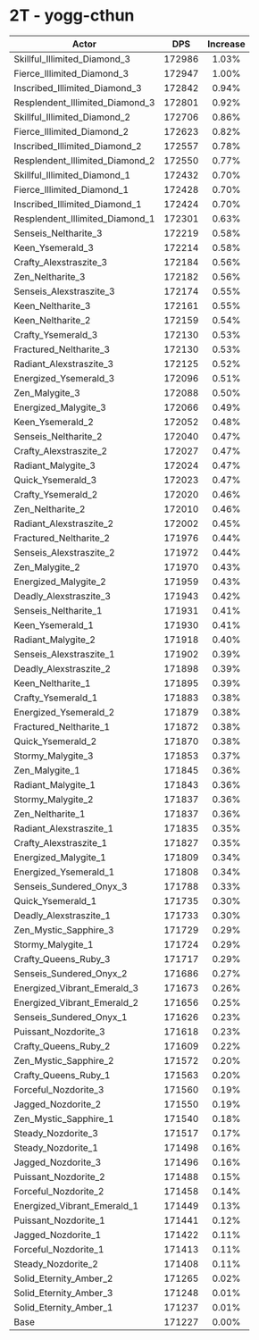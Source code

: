 # 2T - yogg-cthun
| Actor | DPS | Increase |
|---|:---:|:---:|
|Skillful_Illimited_Diamond_3|172986|1.03%|
|Fierce_Illimited_Diamond_3|172947|1.00%|
|Inscribed_Illimited_Diamond_3|172842|0.94%|
|Resplendent_Illimited_Diamond_3|172801|0.92%|
|Skillful_Illimited_Diamond_2|172706|0.86%|
|Fierce_Illimited_Diamond_2|172623|0.82%|
|Inscribed_Illimited_Diamond_2|172557|0.78%|
|Resplendent_Illimited_Diamond_2|172550|0.77%|
|Skillful_Illimited_Diamond_1|172432|0.70%|
|Fierce_Illimited_Diamond_1|172428|0.70%|
|Inscribed_Illimited_Diamond_1|172424|0.70%|
|Resplendent_Illimited_Diamond_1|172301|0.63%|
|Senseis_Neltharite_3|172219|0.58%|
|Keen_Ysemerald_3|172214|0.58%|
|Crafty_Alexstraszite_3|172184|0.56%|
|Zen_Neltharite_3|172182|0.56%|
|Senseis_Alexstraszite_3|172174|0.55%|
|Keen_Neltharite_3|172161|0.55%|
|Keen_Neltharite_2|172159|0.54%|
|Crafty_Ysemerald_3|172130|0.53%|
|Fractured_Neltharite_3|172130|0.53%|
|Radiant_Alexstraszite_3|172125|0.52%|
|Energized_Ysemerald_3|172096|0.51%|
|Zen_Malygite_3|172088|0.50%|
|Energized_Malygite_3|172066|0.49%|
|Keen_Ysemerald_2|172052|0.48%|
|Senseis_Neltharite_2|172040|0.47%|
|Crafty_Alexstraszite_2|172027|0.47%|
|Radiant_Malygite_3|172024|0.47%|
|Quick_Ysemerald_3|172023|0.47%|
|Crafty_Ysemerald_2|172020|0.46%|
|Zen_Neltharite_2|172010|0.46%|
|Radiant_Alexstraszite_2|172002|0.45%|
|Fractured_Neltharite_2|171976|0.44%|
|Senseis_Alexstraszite_2|171972|0.44%|
|Zen_Malygite_2|171970|0.43%|
|Energized_Malygite_2|171959|0.43%|
|Deadly_Alexstraszite_3|171943|0.42%|
|Senseis_Neltharite_1|171931|0.41%|
|Keen_Ysemerald_1|171930|0.41%|
|Radiant_Malygite_2|171918|0.40%|
|Senseis_Alexstraszite_1|171902|0.39%|
|Deadly_Alexstraszite_2|171898|0.39%|
|Keen_Neltharite_1|171895|0.39%|
|Crafty_Ysemerald_1|171883|0.38%|
|Energized_Ysemerald_2|171879|0.38%|
|Fractured_Neltharite_1|171872|0.38%|
|Quick_Ysemerald_2|171870|0.38%|
|Stormy_Malygite_3|171853|0.37%|
|Zen_Malygite_1|171845|0.36%|
|Radiant_Malygite_1|171843|0.36%|
|Stormy_Malygite_2|171837|0.36%|
|Zen_Neltharite_1|171837|0.36%|
|Radiant_Alexstraszite_1|171835|0.35%|
|Crafty_Alexstraszite_1|171827|0.35%|
|Energized_Malygite_1|171809|0.34%|
|Energized_Ysemerald_1|171808|0.34%|
|Senseis_Sundered_Onyx_3|171788|0.33%|
|Quick_Ysemerald_1|171735|0.30%|
|Deadly_Alexstraszite_1|171733|0.30%|
|Zen_Mystic_Sapphire_3|171729|0.29%|
|Stormy_Malygite_1|171724|0.29%|
|Crafty_Queens_Ruby_3|171717|0.29%|
|Senseis_Sundered_Onyx_2|171686|0.27%|
|Energized_Vibrant_Emerald_3|171673|0.26%|
|Energized_Vibrant_Emerald_2|171656|0.25%|
|Senseis_Sundered_Onyx_1|171626|0.23%|
|Puissant_Nozdorite_3|171618|0.23%|
|Crafty_Queens_Ruby_2|171609|0.22%|
|Zen_Mystic_Sapphire_2|171572|0.20%|
|Crafty_Queens_Ruby_1|171563|0.20%|
|Forceful_Nozdorite_3|171560|0.19%|
|Jagged_Nozdorite_2|171550|0.19%|
|Zen_Mystic_Sapphire_1|171540|0.18%|
|Steady_Nozdorite_3|171517|0.17%|
|Steady_Nozdorite_1|171498|0.16%|
|Jagged_Nozdorite_3|171496|0.16%|
|Puissant_Nozdorite_2|171488|0.15%|
|Forceful_Nozdorite_2|171458|0.14%|
|Energized_Vibrant_Emerald_1|171449|0.13%|
|Puissant_Nozdorite_1|171441|0.12%|
|Jagged_Nozdorite_1|171422|0.11%|
|Forceful_Nozdorite_1|171413|0.11%|
|Steady_Nozdorite_2|171408|0.11%|
|Solid_Eternity_Amber_2|171265|0.02%|
|Solid_Eternity_Amber_3|171248|0.01%|
|Solid_Eternity_Amber_1|171237|0.01%|
|Base|171227|0.00%|
